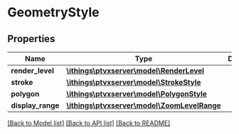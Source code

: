 # GeometryStyle

## Properties
Name | Type | Description | Notes
------------ | ------------- | ------------- | -------------
**render_level** | [**\ithings\ptvxserver\model\RenderLevel**](RenderLevel.md) |  | [optional] 
**stroke** | [**\ithings\ptvxserver\model\StrokeStyle**](StrokeStyle.md) |  | [optional] 
**polygon** | [**\ithings\ptvxserver\model\PolygonStyle**](PolygonStyle.md) |  | [optional] 
**display_range** | [**\ithings\ptvxserver\model\ZoomLevelRange**](ZoomLevelRange.md) |  | [optional] 

[[Back to Model list]](../../README.md#documentation-for-models) [[Back to API list]](../../README.md#documentation-for-api-endpoints) [[Back to README]](../../README.md)

